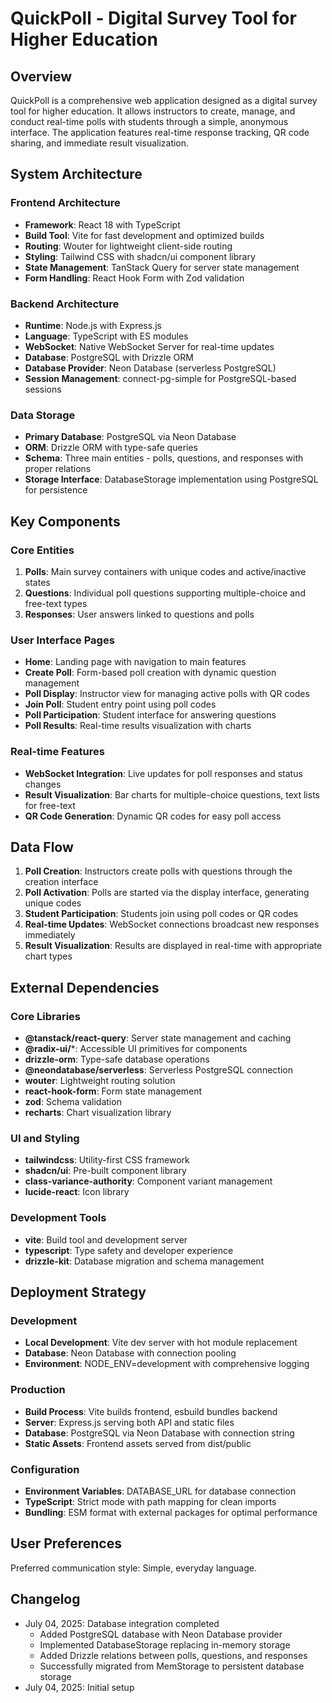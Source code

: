 # QuickPoll - Digital Survey Tool for Higher Education

## Overview

QuickPoll is a comprehensive web application designed as a digital survey tool for higher education. It allows instructors to create, manage, and conduct real-time polls with students through a simple, anonymous interface. The application features real-time response tracking, QR code sharing, and immediate result visualization.

## System Architecture

### Frontend Architecture
- **Framework**: React 18 with TypeScript
- **Build Tool**: Vite for fast development and optimized builds
- **Routing**: Wouter for lightweight client-side routing
- **Styling**: Tailwind CSS with shadcn/ui component library
- **State Management**: TanStack Query for server state management
- **Form Handling**: React Hook Form with Zod validation

### Backend Architecture
- **Runtime**: Node.js with Express.js
- **Language**: TypeScript with ES modules
- **WebSocket**: Native WebSocket Server for real-time updates
- **Database**: PostgreSQL with Drizzle ORM
- **Database Provider**: Neon Database (serverless PostgreSQL)
- **Session Management**: connect-pg-simple for PostgreSQL-based sessions

### Data Storage
- **Primary Database**: PostgreSQL via Neon Database
- **ORM**: Drizzle ORM with type-safe queries
- **Schema**: Three main entities - polls, questions, and responses with proper relations
- **Storage Interface**: DatabaseStorage implementation using PostgreSQL for persistence

## Key Components

### Core Entities
1. **Polls**: Main survey containers with unique codes and active/inactive states
2. **Questions**: Individual poll questions supporting multiple-choice and free-text types
3. **Responses**: User answers linked to questions and polls

### User Interface Pages
- **Home**: Landing page with navigation to main features
- **Create Poll**: Form-based poll creation with dynamic question management
- **Poll Display**: Instructor view for managing active polls with QR codes
- **Join Poll**: Student entry point using poll codes
- **Poll Participation**: Student interface for answering questions
- **Poll Results**: Real-time results visualization with charts

### Real-time Features
- **WebSocket Integration**: Live updates for poll responses and status changes
- **Result Visualization**: Bar charts for multiple-choice questions, text lists for free-text
- **QR Code Generation**: Dynamic QR codes for easy poll access

## Data Flow

1. **Poll Creation**: Instructors create polls with questions through the creation interface
2. **Poll Activation**: Polls are started via the display interface, generating unique codes
3. **Student Participation**: Students join using poll codes or QR codes
4. **Real-time Updates**: WebSocket connections broadcast new responses immediately
5. **Result Visualization**: Results are displayed in real-time with appropriate chart types

## External Dependencies

### Core Libraries
- **@tanstack/react-query**: Server state management and caching
- **@radix-ui/***: Accessible UI primitives for components
- **drizzle-orm**: Type-safe database operations
- **@neondatabase/serverless**: Serverless PostgreSQL connection
- **wouter**: Lightweight routing solution
- **react-hook-form**: Form state management
- **zod**: Schema validation
- **recharts**: Chart visualization library

### UI and Styling
- **tailwindcss**: Utility-first CSS framework
- **shadcn/ui**: Pre-built component library
- **class-variance-authority**: Component variant management
- **lucide-react**: Icon library

### Development Tools
- **vite**: Build tool and development server
- **typescript**: Type safety and developer experience
- **drizzle-kit**: Database migration and schema management

## Deployment Strategy

### Development
- **Local Development**: Vite dev server with hot module replacement
- **Database**: Neon Database with connection pooling
- **Environment**: NODE_ENV=development with comprehensive logging

### Production
- **Build Process**: Vite builds frontend, esbuild bundles backend
- **Server**: Express.js serving both API and static files
- **Database**: PostgreSQL via Neon Database with connection string
- **Static Assets**: Frontend assets served from dist/public

### Configuration
- **Environment Variables**: DATABASE_URL for database connection
- **TypeScript**: Strict mode with path mapping for clean imports
- **Bundling**: ESM format with external packages for optimal performance

## User Preferences

Preferred communication style: Simple, everyday language.

## Changelog

- July 04, 2025: Database integration completed
  - Added PostgreSQL database with Neon Database provider
  - Implemented DatabaseStorage replacing in-memory storage
  - Added Drizzle relations between polls, questions, and responses
  - Successfully migrated from MemStorage to persistent database storage
- July 04, 2025: Initial setup